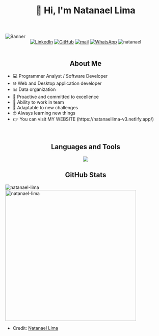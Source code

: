 
<body>
    <header>
         <div align="center"><h1 align="center">👋 Hi, I'm Natanael Lima</h1></div>
    </header>
        <img src="https://i.postimg.cc/rmYBgvFd/banner-github-0.png" alt="Banner" class="banner">
    <div align=center>
        <a href="https://www.linkedin.com/in/natanael-ever-lima-gutierrez-9bb695259/"><img src="https://img.shields.io/badge/Linkedin-0077b5?style=flat&logo=linkedin" alt="LinkedIn" /></a>
        <a href="https://github.com/natanael-lima"><img src="https://img.shields.io/badge/GitHub-214A57?style=flat&logo=github&logoColor=white" alt="GitHub" /></a>
        <a href="natanaelsys@gmail.com"><img src="https://img.shields.io/badge/Mail-C52943?style=flat&logo=gmail&logoColor=white" alt="mail" /></a>
        <a href="https://api.whatsapp.com/send?phone=5493884670317"><img src="https://img.shields.io/badge/Contact-255525?style=flat&logo=whatsapp&logoColor=white" alt="WhatsApp" /></a>
        <a> <img src="https://komarev.com/ghpvc/?username=natanael-lima&label=Profile%20views&color=ba0bea&style=flat" alt="natanael" /> </a>
    </div>
    <div align=left>
     <br>
   <h2 align="center">About Me</h2>
               <ul>
                   <li>💻 Programmer Analyst / Software Developer </li>
                   <li>🌐 Web and Desktop application developer</li>
                   <li>📊 Data organization</li>
                   <li>🚀 Proactive and committed to excellence</li>
                   <li>🤝 Ability to work in team</li>
                   <li>🔧 Adaptable to new challenges</li>
                   <li>🤓 Always learning new things</li>
                   <li>👉 You can visit MY WEBSITE (https://natanaellima-v3.netlify.app/) </li>
               </ul>
            <br>
<h2 align="center">Languages and Tools</h2>
<p align="center">
  <a href="https://skillicons.dev">
    <img src="https://skillicons.dev/icons?i=java,ts,html,css,spring,angular,tailwind,bootstrap,nodejs,hibernate,mysql,mongodb,postgresql,github,git,docker,postman,linux&theme=dark&perline=6" />
  </a>
</p>
<h2 align="center">GitHub Stats</h2>
  <p>
    <img align="left" src="https://github-readme-stats.vercel.app/api/top-langs?username=natanael-lima&show_icons=true&locale=en&layout=compact" alt="natanael-lima" />
  </p>
  <p>&nbsp;
    <img align="center" src="https://github-readme-stats.vercel.app/api?username=natanael-lima&show_icons=true&locale=en" alt="natanael-lima" width="410" />
  </p>
</body>
        
* Credit: [Natanael Lima](https://github.com/natanael-lima)
